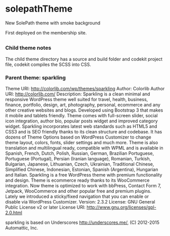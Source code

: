 # solepathTheme
New SolePath theme with smoke background

First deployed on the membership site.  


##

### Child theme notes

The child theme directory has a source and build folder and codekit project file, codekit compiles the SCSS into CSS.

### Parent theme: sparkling


Theme URI: http://colorlib.com/wp/themes/sparkling
Author: Colorlib
Author URI: http://colorlib.com/
Description: Sparkling is a clean minimal and responsive WordPress theme well suited for travel, health, business, finance, portfolio, design, art, photography, personal, ecommerce and any other creative websites and blogs. Developed using Bootstrap 3 that makes it mobile and tablets friendly. Theme comes with full-screen slider, social icon integration, author bio, popular posts widget and improved category widget. Sparkling incorporates latest web standards such as HTML5 and CSS3 and is SEO friendly thanks to its clean structure and codebase. It has dozens of Theme Options based on WordPress Customizer to change theme layout, colors, fonts, slider settings and much more. Theme is also translation and multilingual ready, compatible with WPML and is available in Spanish, French, Dutch, Polish, Russian, German, Brazilian Portuguese, Portuguese (Portugal), Persian (Iranian language), Romanian, Turkish, Bulgarian, Japanese, Lithuanian, Czech, Ukrainian, Traditional Chinese, Simplified Chinese, Indonesian, Estonian, Spanish (Argentina), Hungarian and Italian. Sparkling is a free WordPress theme with premium functionality and design. Theme is ecommerce ready thanks to its WooCommerce integration. Now theme is optimized to work with bbPress, Contact Form 7, Jetpack, WooCommerce and other popular free and premium plugins. Lately we introduced a sticky/fixed navigation that you can enable or disable via WordPress Customizer.
Version: 2.3.2
License: GNU General Public License v2 or later
License URI: http://www.gnu.org/licenses/gpl-2.0.html

sparkling is based on Underscores http://underscores.me/, (C) 2012-2015 Automattic, Inc.

